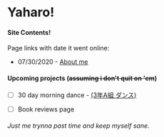 # Yaharo!





#### Site Contents!
Page links with date it went online:
* 07/30/2020 - [About me](http://kedbin.github.io/bg/about)





#### Upcoming projects (~~assuming i don't quit on 'em~~)
- [ ] 30 day morning dance - [(3年A組 ダンス)](https://www.youtube.com/watch?v=vjN0-4elXb0)
- [ ] Book reviews page



###### Just me trynna past time and keep myself sane.
